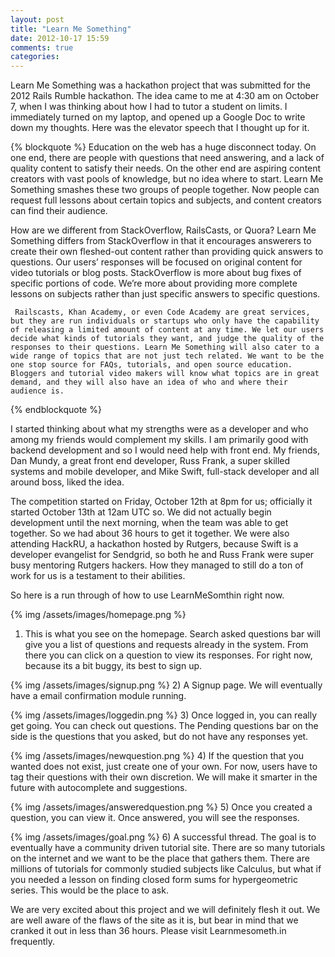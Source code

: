 ```yaml
---
layout: post
title: "Learn Me Something"
date: 2012-10-17 15:59
comments: true
categories: 
---
```



Learn Me Something was a hackathon project that was submitted for the 2012 Rails Rumble hackathon.
The idea came to me at 4:30 am on October 7, when I was thinking about how I had to tutor a student on limits.
I immediately turned on my laptop, and opened up a Google Doc to write down my thoughts.
Here was the elevator speech that I thought up for it.

{% blockquote %}
     Education on the web has a huge disconnect today. On one end, there are people with questions that need answering, and a lack of quality content to satisfy their needs. On the other end are aspiring content creators with vast pools of knowledge, but no idea where to start. Learn Me Something smashes these two groups of people together. Now people can request full lessons about certain topics and subjects, and content creators can find their audience.

How are we different from StackOverflow, RailsCasts, or Quora? 
     Learn Me Something differs from StackOverflow in that it encourages answerers to create their own fleshed-out content rather than providing quick answers to questions. Our users’ responses will be focused on original content for video tutorials or blog posts. StackOverflow is more about bug fixes of specific portions of code. We’re more about providing more complete lessons on subjects rather than just specific answers to specific questions. 

     Railscasts, Khan Academy, or even Code Academy are great services, but they are run individuals or startups who only have the capability of releasing a limited amount of content at any time. We let our users decide what kinds of tutorials they want, and judge the quality of the responses to their questions. Learn Me Something will also cater to a wide range of topics that are not just tech related. We want to be the one stop source for FAQs, tutorials, and open source education. Bloggers and tutorial video makers will know what topics are in great demand, and they will also have an idea of who and where their audience is.
{% endblockquote %}

I started thinking about what my strengths were as a developer and who among my friends would complement my skills.
I am primarily good with backend development and so I would need help with front end.  My friends, Dan Mundy, a great front end developer,
Russ Frank, a super skilled systems and mobile developer, and Mike Swift, full-stack developer and all around boss, liked the idea.

The competition started on Friday, October 12th at 8pm for us; officially it started October 13th at 12am UTC so.  We did not actually begin 
development until the next morning, when the team was able to get together.  So we had about 36 hours to get it together.  We were also
attending HackRU, a hackathon hosted by Rutgers, because Swift is a developer evangelist for Sendgrid, so both he and Russ Frank were super 
busy mentoring Rutgers hackers.  How they managed to still do a ton of work for us is a testament to their abilities.

So here is a run through of how to use LearnMeSomthin right now.

{% img /assets/images/homepage.png %}

1) This is what you see on the homepage.  Search asked questions bar will give you a list of
questions and requests already in the system.  From there you can click on a question to view its responses.
For right now, because its a bit buggy, its best to sign up.

{% img /assets/images/signup.png %}
2) A Signup page.  We will eventually have a email confirmation module running.

{% img /assets/images/loggedin.png %}
3)  Once logged in, you can really get going.  You can check out questions.  The Pending questions bar on the side
is the questions that you asked, but do not have any responses yet.

{% img /assets/images/newquestion.png %}
4) If the question that you wanted does not exist, just create one of your own.  For now, users have to tag their questions
with their own discretion.  We will make it smarter in the future with autocomplete and suggestions.

{% img /assets/images/answeredquestion.png %}
5) Once you created a question, you can view it.  Once answered, you will see the responses. 


{% img /assets/images/goal.png %}
6) A successful thread.  The goal is to eventually have a community driven tutorial site.
There are so many tutorials on the internet and we want to be the place that gathers them.
There are millions of tutorials for commonly studied subjects like Calculus, but what if you
needed a lesson on finding closed form sums for hypergeometric series.  This would be the place
to ask.

We are very excited about this project and we will definitely flesh it out.
We are well aware of the flaws of the site as it is, but bear in mind that we cranked it out in less than 36 hours.
Please visit Learnmesometh.in frequently.


